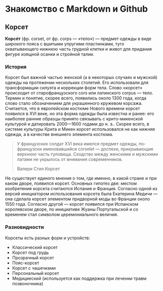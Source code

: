 # Знакомство с Markdown и Github
## Корсет 
**Корсéт** (фр. corset, от фр. corps — «тело») — предмет одежды в виде широкого пояса с вшитыми упругими пластинками, туго охватывающего нижнюю часть грудной клетки и живот для придания фигуре изящной осанки и стройной талии.
### История
Корсет был важной частью женской (а в некоторых случаях и мужской) одежды на протяжении нескольких столетий. Его использовали для трансформации силуэта и коррекции форм тела.
Слово «корсет» происходит от старофранцузского cors или латинского corpus — тело. Термин и понятие, скорее всего, появились около 1300 года, когда слово стало обозначением для украшенного кружевом корсажа.
Считается, что в европейском костюме Нового времени корсет появился в XVI веке, но эта форма одежды была известна и ранее: его наиболее ранние образцы принято связывать с крито-микенской культурой и датировать 2000—1600 годами до н. э.. Скорее всего, в системе культуры Крита и Микен корсет использовался не как нижняя одежда, а в качестве внешнего элемента костюма. 

>У французских солдат XVI века имелся предмет одежды, по-французски именовавшийся corselet — доспехи, прикрывающие верхнюю часть туловища. Сходство между женскими и мужскими латами не укрылось от внимания современников.
>
>Валери Стил.Корсет

Не существует единого мнения о том, где именно, в какой стране и при каком дворе, появился корсет. Основных гипотез две: местом изобретения корсета считаются Испания и Франция. Согласно одной из версий инициатором использования корсета была Екатерина Медичи — она сделала корсет элементом придворной моды во Франции около 1550 года. Согласно другой — корсет появился при Испанском королевском дворе, по инициативе Жуаны Португальской и со временем стал символом церемониального величия.
### Разновидности
Корсеты есть разных форм и устройств:
+ Классический корсет
+ Корсет под грудь
+ Прозрачный корсет
+ Пояс-корсет
+ Корсет с чашечками
+ Персональный корсет
+ Медициеский (используется как поддержка при лечении травм позвоночника)
